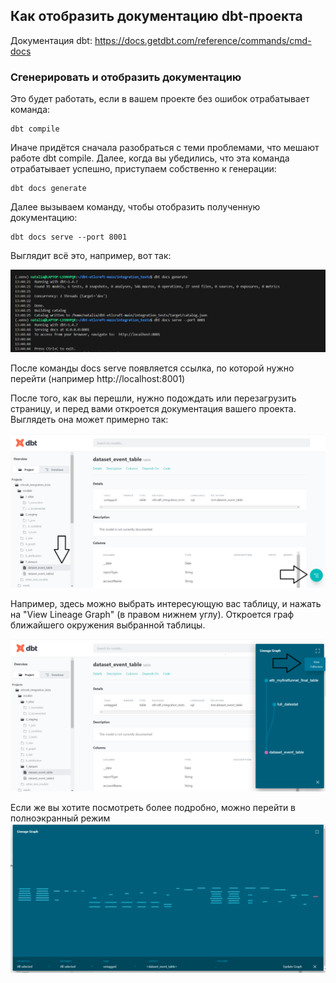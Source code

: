 ## Как отобразить документацию dbt-проекта

Документация dbt:
https://docs.getdbt.com/reference/commands/cmd-docs

### Сгенерировать и отобразить документацию

Это будет работать, если в вашем проекте без ошибок отрабатывает команда:

    dbt compile

Иначе придётся сначала разобраться с теми проблемами, что мешают работе dbt compile. Далее, когда вы убедились, что эта команда отрабатывает успешно, приступаем собственно к генерации:

    dbt docs generate

Далее вызываем команду, чтобы отобразить полученную документацию:

    dbt docs serve --port 8001

Выглядит всё это, например, вот так:

![cover](https://github.com/Malakhova-Natalya/Snippets/blob/main/dbt/dbt_docs/dbt_docs_generate.png)

После команды docs serve появляется ссылка, по которой нужно перейти (например http://localhost:8001)

После того, как вы перешли, нужно подождать или перезагрузить страницу, и перед вами откроется документация вашего проекта. Выглядеть она может примерно так:

![cover](https://github.com/Malakhova-Natalya/Snippets/blob/main/dbt/dbt_docs/http_01.png)

Например, здесь можно выбрать интересующую вас таблицу, и нажать на "View Lineage Graph" (в правом нижнем углу). Откроется граф ближайшего окружения выбранной таблицы. 

![cover](https://github.com/Malakhova-Natalya/Snippets/blob/main/dbt/dbt_docs/http_02.png)

Если же вы хотите посмотреть более подробно, можно перейти в полноэкранный режим
![cover](https://github.com/Malakhova-Natalya/Snippets/blob/main/dbt/dbt_docs/http_03.png)
